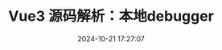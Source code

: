 ---
date: 2024-10-21 17:27:07
title: Vue3 源码解析：本地debugger
description: 
img: /img/action-scope.jpg
header: /img/action-scope-header.jpg
banner: false
category: 
tags: 
---
